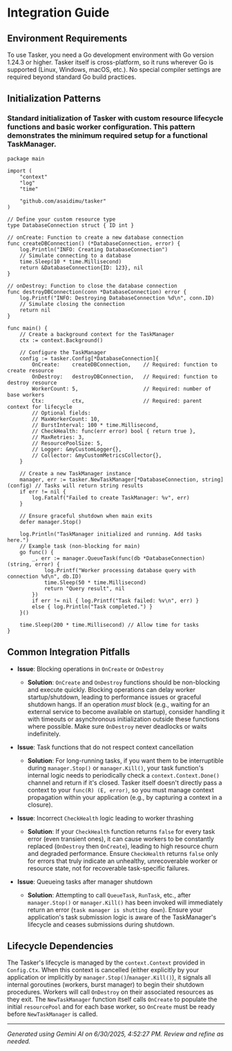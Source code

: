# Integration Guide

## Environment Requirements

To use Tasker, you need a Go development environment with Go version 1.24.3 or higher. Tasker itself is cross-platform, so it runs wherever Go is supported (Linux, Windows, macOS, etc.). No special compiler settings are required beyond standard Go build practices.

## Initialization Patterns

### Standard initialization of Tasker with custom resource lifecycle functions and basic worker configuration. This pattern demonstrates the minimum required setup for a functional TaskManager.
```[DETECTED_LANGUAGE]
package main

import (
	"context"
	"log"
	"time"

	"github.com/asaidimu/tasker"
)

// Define your custom resource type
type DatabaseConnection struct { ID int }

// onCreate: Function to create a new database connection
func createDBConnection() (*DatabaseConnection, error) {
	log.Println("INFO: Creating DatabaseConnection")
	// Simulate connecting to a database
	time.Sleep(10 * time.Millisecond)
	return &DatabaseConnection{ID: 123}, nil
}

// onDestroy: Function to close the database connection
func destroyDBConnection(conn *DatabaseConnection) error {
	log.Printf("INFO: Destroying DatabaseConnection %d\n", conn.ID)
	// Simulate closing the connection
	return nil
}

func main() {
	// Create a background context for the TaskManager
	ctx := context.Background()

	// Configure the TaskManager
	config := tasker.Config[*DatabaseConnection]{
		OnCreate:    createDBConnection,    // Required: function to create resource
		OnDestroy:   destroyDBConnection,   // Required: function to destroy resource
		WorkerCount: 5,                     // Required: number of base workers
		Ctx:         ctx,                   // Required: parent context for lifecycle
		// Optional fields:
		// MaxWorkerCount: 10,
		// BurstInterval: 100 * time.Millisecond,
		// CheckHealth: func(err error) bool { return true },
		// MaxRetries: 3,
		// ResourcePoolSize: 5,
		// Logger: &myCustomLogger{},
		// Collector: &myCustomMetricsCollector{},
	}

	// Create a new TaskManager instance
	manager, err := tasker.NewTaskManager[*DatabaseConnection, string](config) // Tasks will return string results
	if err != nil {
		log.Fatalf("Failed to create TaskManager: %v", err)
	}

	// Ensure graceful shutdown when main exits
	defer manager.Stop()

	log.Println("TaskManager initialized and running. Add tasks here.")
	// Example task (non-blocking for main)
	go func() {
		_, err := manager.QueueTask(func(db *DatabaseConnection) (string, error) {
			log.Printf("Worker processing database query with connection %d\n", db.ID)
			time.Sleep(50 * time.Millisecond)
			return "Query result", nil
		})
		if err != nil { log.Printf("Task failed: %v\n", err) }
		else { log.Println("Task completed.") }
	}()

	time.Sleep(200 * time.Millisecond) // Allow time for tasks
}

```

## Common Integration Pitfalls

- **Issue**: Blocking operations in `OnCreate` or `OnDestroy`
  - **Solution**: `OnCreate` and `OnDestroy` functions should be non-blocking and execute quickly. Blocking operations can delay worker startup/shutdown, leading to performance issues or graceful shutdown hangs. If an operation *must* block (e.g., waiting for an external service to become available on startup), consider handling it with timeouts or asynchronous initialization outside these functions where possible. Make sure `OnDestroy` never deadlocks or waits indefinitely.

- **Issue**: Task functions that do not respect context cancellation
  - **Solution**: For long-running tasks, if you want them to be interruptible during `manager.Stop()` or `manager.Kill()`, your task function's internal logic needs to periodically check a `context.Context.Done()` channel and return if it's closed. Tasker itself doesn't directly pass a context to your `func(R) (E, error)`, so you must manage context propagation within your application (e.g., by capturing a context in a closure).

- **Issue**: Incorrect `CheckHealth` logic leading to worker thrashing
  - **Solution**: If your `CheckHealth` function returns `false` for every task error (even transient ones), it can cause workers to be constantly replaced (`OnDestroy` then `OnCreate`), leading to high resource churn and degraded performance. Ensure `CheckHealth` returns `false` only for errors that truly indicate an unhealthy, unrecoverable worker or resource state, not for recoverable task-specific failures.

- **Issue**: Queueing tasks after manager shutdown
  - **Solution**: Attempting to call `QueueTask`, `RunTask`, etc., after `manager.Stop()` or `manager.Kill()` has been invoked will immediately return an error (`task manager is shutting down`). Ensure your application's task submission logic is aware of the TaskManager's lifecycle and ceases submissions during shutdown.

## Lifecycle Dependencies

The Tasker's lifecycle is managed by the `context.Context` provided in `Config.Ctx`. When this context is cancelled (either explicitly by your application or implicitly by `manager.Stop()`/`manager.Kill()`), it signals all internal goroutines (workers, burst manager) to begin their shutdown procedures. Workers will call `OnDestroy` on their associated resources as they exit. The `NewTaskManager` function itself calls `OnCreate` to populate the initial `resourcePool` and for each base worker, so `OnCreate` must be ready before `NewTaskManager` is called.



---
*Generated using Gemini AI on 6/30/2025, 4:52:27 PM. Review and refine as needed.*